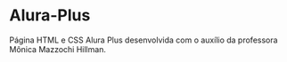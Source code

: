 # Alura-Plus
Página HTML e CSS Alura Plus desenvolvida com o auxílio da professora Mônica Mazzochi Hillman.
